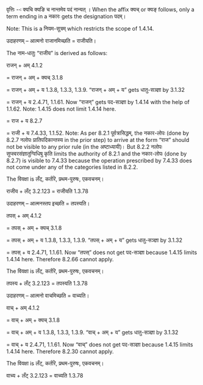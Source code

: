 

वृत्तिः --ः क्यचि क्यङि च नान्तमेव पदं नान्यत् । When the affix क्यच् or क्यङ् follows, only a term ending in a नकारः gets the designation पदम्।

Note: This is a नियम-सूत्रम् which restricts the scope of 1.4.14.


उदाहरणम् – आत्मनो राजानमिच्छति = राजीयति।


The नाम-धातुः “राजीय” is derived as follows:

राजन् + अम् 4.1.2

= राजन् + अम् + क्यच् 3.1.8

= राजन् + अम् + य 1.3.8, 1.3.3, 1.3.9. “राजन् + अम् + य” gets धातु-सञ्ज्ञा by 3.1.32

= राजन् + य 2.4.71, 1.1.61. Now “राजन्” gets पद-सञ्ज्ञा by 1.4.14 with the help of 1.1.62. Note: 1.4.15 does not limit 1.4.14 here.

= राज + य 8.2.7

= राजी + य 7.4.33, 1.1.52. Note: As per 8.2.1 पूर्वत्रासिद्धम्, the नकार-लोपः (done by 8.2.7 नलोपः प्रातिपदिकान्तस्य in the prior step) to arrive at the form “राज” should not be visible to any prior rule (in the अष्टाध्यायी)। But 8.2.2 नलोपः सुप्स्वरसंज्ञातुग्विधिषु कृति limits the authority of 8.2.1 and the नकार-लोपः (done by 8.2.7) is visible to 7.4.33 because the operation prescribed by 7.4.33 does not come under any of the categories listed in 8.2.2.


The विवक्षा is लँट्, कर्तरि, प्रथम-पुरुषः, एकवचनम्।

राजीय + लँट् 3.2.123 = राजीयति 1.3.78


उदाहरणम् – आत्मनस्तप इच्छति = तपस्यति।

तपस् + अम् 4.1.2

= तपस् + अम् + क्यच् 3.1.8

= तपस् + अम् + य 1.3.8, 1.3.3, 1.3.9. “तपस् + अम् + य” gets धातु-सञ्ज्ञा by 3.1.32

= तपस् + य 2.4.71, 1.1.61. Now “तपस्” does not get पद-सञ्ज्ञा because 1.4.15 limits 1.4.14 here. Therefore 8.2.66 cannot apply.


The विवक्षा is लँट्, कर्तरि, प्रथम-पुरुषः, एकवचनम्।

तपस्य + लँट् 3.2.123 = तपस्यति 1.3.78


उदाहरणम् – आत्मनो वाचमिच्छति = वाच्यति।

वाच् + अम् 4.1.2

= वाच् + अम् + क्यच् 3.1.8

= वाच् + अम् + य 1.3.8, 1.3.3, 1.3.9. “वाच् + अम् + य” gets धातु-सञ्ज्ञा by 3.1.32

= वाच् + य 2.4.71, 1.1.61. Now “वाच्” does not get पद-सञ्ज्ञा because 1.4.15 limits 1.4.14 here. Therefore 8.2.30 cannot apply.


The विवक्षा is लँट्, कर्तरि, प्रथम-पुरुषः, एकवचनम्।

वाच्य + लँट् 3.2.123 = वाच्यति 1.3.78

